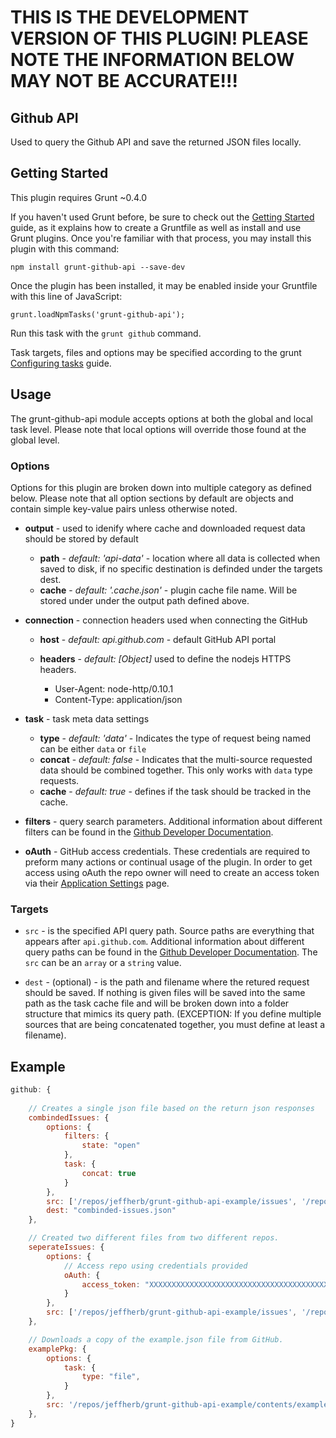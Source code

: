 # THIS IS THE DEVELOPMENT VERSION OF THIS PLUGIN! PLEASE NOTE THE INFORMATION BELOW MAY NOT BE ACCURATE!!!

## Github API

Used to query the Github API and save the returned JSON files locally.

## Getting Started

This plugin requires Grunt ~0.4.0

If you haven't used Grunt before, be sure to check out the [Getting Started](http://gruntjs.com/getting-started) guide, as it explains how to create a Gruntfile as well as install and use Grunt plugins. Once you're familiar with that process, you may install this plugin with this command:

    npm install grunt-github-api --save-dev

Once the plugin has been installed, it may be enabled inside your Gruntfile with this line of JavaScript:

    grunt.loadNpmTasks('grunt-github-api');

Run this task with the `grunt github` command.

Task targets, files and options may be specified according to the grunt [Configuring tasks](http://gruntjs.com/configuring-tasks) guide.

## Usage

The grunt-github-api module accepts options at both the global and local task level. Please note that local options will override those found at the global level.

### Options

Options for this plugin are broken down into multiple category as defined below. Please note that all option sections by default are objects and contain simple key-value pairs unless otherwise noted.

- **output** - used to idenify where cache and downloaded request data should be stored by default

    - **path** - _default: 'api-data'_ - location where all data is collected when saved to disk, if no specific destination is definded under the targets dest.
    - **cache** -  _default: '.cache.json'_ - plugin cache file name. Will be stored under under the output path defined above.


- **connection** - connection headers used when connecting the GitHub

    - **host** - _default: api.github.com_ - default GitHub API portal
    - **headers** - _default: [Object]_ used to define the nodejs HTTPS headers.

        - User-Agent: node-http/0.10.1
        - Content-Type: application/json

- **task** - task meta data settings

    - **type** - _default: 'data'_ - Indicates the type of request being named can be either `data` or `file`
    - **concat** - _default: false_ - Indicates that the multi-source requested data should be combined together. This only works with `data` type requests.
    - **cache** - _default: true_ - defines if  the task should be tracked in the cache.

- **filters** - query search parameters. Additional information about different filters can be found in the [Github Developer Documentation](http://developer.github.com/).

- **oAuth** - GitHub access credentials. These credentials are required to preform many actions or continual usage of the plugin. In order to get access using oAuth the repo owner will need to create an access token via their [Application Settings](https://github.com/settings/applications) page.

### Targets

- `src` - is the specified API query path. Source paths are everything that appears after `api.github.com`. Additional information about different query paths can be found in the [Github Developer Documentation](http://developer.github.com/). The `src` can be an `array` or a `string` value.

- `dest` - (optional) - is the path and filename where the retured request should be saved. If nothing is given files will be saved into the same path as the task cache file and will be broken down into a folder structure that mimics its query path. (EXCEPTION: If you define multiple sources that are being concatenated together, you must define at least a filename).

## Example

```js
github: {
    
    // Creates a single json file based on the return json responses
    combindedIssues: {
        options: {
            filters: {
                state: "open"
            },
            task: {
                concat: true
            }
        },
        src: ['/repos/jeffherb/grunt-github-api-example/issues', '/repos/jeffherb/grunt-github-api/issues'],
        dest: "combinded-issues.json"
    },

    // Created two different files from two different repos.
    seperateIssues: {
        options: {
            // Access repo using credentials provided
            oAuth: {
                access_token: "XXXXXXXXXXXXXXXXXXXXXXXXXXXXXXXXXXXXXXXX"
            }
        },
        src: ['/repos/jeffherb/grunt-github-api-example/issues', '/repos/jeffherb/grunt-github-api/issues'],
    },

    // Downloads a copy of the example.json file from GitHub.
    examplePkg: {
        options: {
            task: {
                type: "file",
            }
        },
        src: '/repos/jeffherb/grunt-github-api-example/contents/example.json',
    },
}
```
